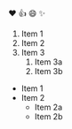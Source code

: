 :heart:
:+1:
:smile:
:sparkles:

1. Item 1
2. Item 2
3. Item 3
   1. Item 3a
   2. Item 3b
 
* Item 1
* Item 2
  * Item 2a
  * Item 2b

